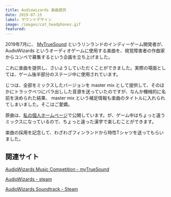 ```yaml
---
title: Audiowizards 楽曲提供
date: 2019-07-15
label: サウンドデザイン
image: /images/cat_headphones.gif
featured:
---
```


2019年7月に、 [MyTrueSound](https://www.mytruesound.com/) というリンランドのインディーゲーム開発者が、 AudioWizards というオーディオゲームに使用する楽曲を、視覚障害者の作曲家からコンペで募集するという企画を立ち上げました。

これに楽曲を提供し、さいようしていただくことができました。実際の場面としては、ゲーム後半部分のステージ中に使用されています。

じつは、全部をミックスしたバージョンを master mix として提供して、そのほかにトラックべつにパラ出しした音源を送っていたのですが、なんか機械的に名前を決められた結果、 master mix という補足情報も楽曲のタイトルに入れられてしまいました。そこはご愛嬌。

原曲は、[私の個人ホームページ](https://nyanchangames.com/music/player.php?listen=sorcery)で公開しています。が、ゲーム中はちょっと違うミックスになっているので、ちょっと違った漢字で楽しむことができます。

楽曲の採用を記念して、わざわざフィンランドから特性Tシャツを送ってもらいました。

## 関連サイト

[AudioWizards Music Competition - myTrueSound](https://www.mytruesound.com/audiowizards-music)

[AudioWizards - steam](https://store.steampowered.com/app/1215350/AudioWizards/?l=japanese)

[AudioWizards Soundtrack - Steam](https://store.steampowered.com/app/1218880/AudioWizards_Soundtrack/)
